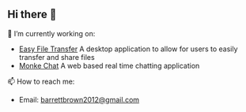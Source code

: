 ## Hi there 👋

🔭 I’m currently working on:
  * [Easy File Transfer](https://github.com/Xavanion/Easy-File-Transfer) A desktop application to allow for users to easily transfer and share files
  * [Monke Chat](https://github.com/Xavanion/Monke-Chat) A web based real time chatting application

📫 How to reach me:
  * Email: barrettbrown2012@gmail.com


<!--
**Xavanion/xavanion** is a ✨ _special_ ✨ repository because its `README.md` (this file) appears on your GitHub profile.

Here are some ideas to get you started:

- 🔭 I’m currently working on ...
- 🌱 I’m currently learning ...
- 👯 I’m looking to collaborate on ...
- 🤔 I’m looking for help with ...
- 💬 Ask me about ...
- 📫 How to reach me: ...
- 😄 Pronouns: ...
- ⚡ Fun fact: ...
-->
